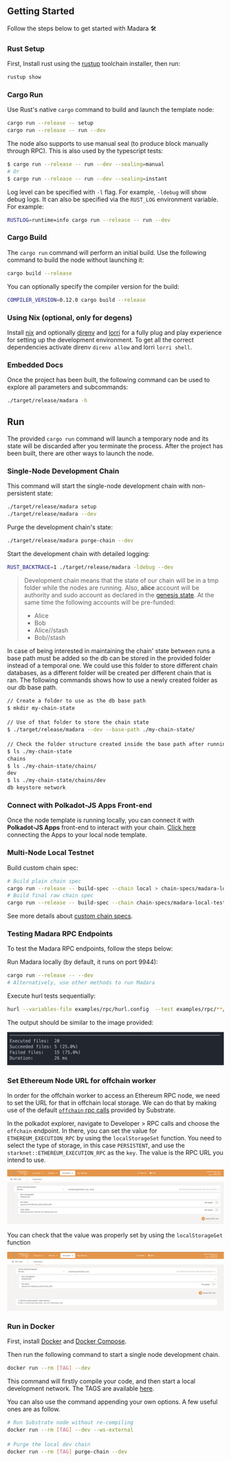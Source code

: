 ## Getting Started

Follow the steps below to get started with Madara :hammer_and_wrench:

### Rust Setup

First, Install rust using the [rustup](https://rustup.rs/) toolchain installer,
then run:

```bash
rustup show
```

### Cargo Run

Use Rust's native `cargo` command to build and launch the template node:

```sh
cargo run --release -- setup
cargo run --release -- run --dev
```

The node also supports to use manual seal (to produce block manually through
RPC). This is also used by the typescript tests:

```sh
$ cargo run --release -- run --dev --sealing=manual
# Or
$ cargo run --release -- run --dev --sealing=instant
```

Log level can be specified with `-l` flag. For example, `-ldebug` will show
debug logs. It can also be specified via the `RUST_LOG` environment variable.
For example:

```sh
RUSTLOG=runtime=info cargo run --release -- run --dev
```

### Cargo Build

The `cargo run` command will perform an initial build. Use the following command
to build the node without launching it:

```sh
cargo build --release
```

You can optionally specify the compiler version for the build:

```sh
COMPILER_VERSION=0.12.0 cargo build --release
```

### Using Nix (optional, only for degens)

Install [nix](https://nixos.org/) and optionally
[direnv](https://github.com/direnv/direnv) and
[lorri](https://github.com/nix-community/lorri) for a fully plug and play
experience for setting up the development environment. To get all the correct
dependencies activate direnv `direnv allow` and lorri `lorri shell`.

### Embedded Docs

Once the project has been built, the following command can be used to explore
all parameters and subcommands:

```sh
./target/release/madara -h
```

## Run

The provided `cargo run` command will launch a temporary node and its state will
be discarded after you terminate the process. After the project has been built,
there are other ways to launch the node.

### Single-Node Development Chain

This command will start the single-node development chain with non-persistent
state:

```bash
./target/release/madara setup
./target/release/madara --dev
```

Purge the development chain's state:

```bash
./target/release/madara purge-chain --dev
```

Start the development chain with detailed logging:

```bash
RUST_BACKTRACE=1 ./target/release/madara -ldebug --dev
```

> Development chain means that the state of our chain will be in a tmp folder
> while the nodes are running. Also, **alice** account will be authority and
> sudo account as declared in the
> [genesis state](https://github.com/substrate-developer-hub/substrate-madara/blob/main/node/src/chain_spec.rs#L49).
> At the same time the following accounts will be pre-funded:
>
> - Alice
> - Bob
> - Alice//stash
> - Bob//stash

In case of being interested in maintaining the chain' state between runs a base
path must be added so the db can be stored in the provided folder instead of a
temporal one. We could use this folder to store different chain databases, as a
different folder will be created per different chain that is ran. The following
commands shows how to use a newly created folder as our db base path.

```bash
// Create a folder to use as the db base path
$ mkdir my-chain-state

// Use of that folder to store the chain state
$ ./target/release/madara --dev --base-path ./my-chain-state/

// Check the folder structure created inside the base path after running the chain
$ ls ./my-chain-state
chains
$ ls ./my-chain-state/chains/
dev
$ ls ./my-chain-state/chains/dev
db keystore network
```

### Connect with Polkadot-JS Apps Front-end

Once the node template is running locally, you can connect it with **Polkadot-JS
Apps** front-end to interact with your chain.
[Click here](https://polkadot.js.org/apps/#/explorer?rpc=ws://localhost:9944)
connecting the Apps to your local node template.

### Multi-Node Local Testnet

Build custom chain spec:

```bash
# Build plain chain spec
cargo run --release -- build-spec --chain local > chain-specs/madara-local-testnet-plain.json
# Build final raw chain spec
cargo run --release -- build-spec --chain chain-specs/madara-local-testnet-plain.json --raw > chain-specs/madara-local-testnet.json
```

See more details about
[custom chain specs](https://docs.substrate.io/reference/how-to-guides/basics/customize-a-chain-specification/).

### Testing Madara RPC Endpoints

To test the Madara RPC endpoints, follow the steps below:

Run Madara locally (by default, it runs on port 9944):

```bash
cargo run --release -- --dev
# Alternatively, use other methods to run Madara
```

Execute hurl tests sequentially:

```bash
hurl --variables-file examples/rpc/hurl.config  --test examples/rpc/**/*.hurl
```

The output should be similar to the image provided:

![Hurl Test Output](./images/hurl-test-output.png)

### Set Ethereum Node URL for offchain worker

In order for the offchain worker to access an Ethereum RPC node, we need to set
the URL for that in offchain local storage. We can do that by making use of the
default
[`offchain` rpc calls](https://polkadot.js.org/docs/substrate/rpc/#offchain)
provided by Substrate.

In the polkadot explorer, navigate to Developer > RPC calls and choose the
`offchain` endpoint. In there, you can set the value for
`ETHEREUM_EXECUTION_RPC` by using the `localStorageSet` function. You need to
select the type of storage, in this case `PERSISTENT`, and use the
`starknet::ETHEREUM_EXECUTION_RPC` as the `key`. The value is the RPC URL you
intend to use.

![](./images/madara-set-rpc-url-in-local-storage.png)

You can check that the value was properly set by using the `localStorageGet`
function

![](./images/madara-get-rpc-url-from-local-storage.png)

### Run in Docker

First, install [Docker](https://docs.docker.com/get-docker/) and
[Docker Compose](https://docs.docker.com/compose/install/).

Then run the following command to start a single node development chain.

```bash
docker run --rm [TAG] --dev
```

This command will firstly compile your code, and then start a local development
network. The TAGS are available
[here](https://github.com/keep-starknet-strange/madara/pkgs/container/madara).

You can also use the command appending your own options. A few useful ones are
as follow.

```bash
# Run Substrate node without re-compiling
docker run --rm [TAG] --dev --ws-external

# Purge the local dev chain
docker run --rm [TAG] purge-chain --dev
```
